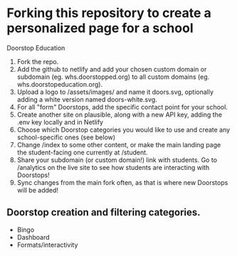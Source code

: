 # Forking this repository to create a personalized page for a school
Doorstop Education

1. Fork the repo.
2. Add the github to netlify and add your chosen custom domain or subdomain (eg. whs.doorstopped.org) to all custom domains (eg. whs.doorstopeducation.org).
3. Upload a logo to /assets/images/ and name it doors.svg, optionally adding a white version named doors-white.svg.
4. For all "form" Doorstops, add the specific contact point for your school.
5. Create another site on plausible, along with a new API key, adding the .env key locally and in Netlify
6. Choose which Doorstop categories you would like to use and create any school-specific ones (see below)
7. Change /index to some other content, or make the main landing page the student-facing one currently at /student.
8. Share your subdomain (or custom domain!) link with students. Go to /analytics on the live site to see how students are interacting with Doorstops!
9. Sync changes from the main fork often, as that is where new Doorstops will be added!


## Doorstop creation and filtering categories.

- Bingo
- Dashboard
- Formats/interactivity
